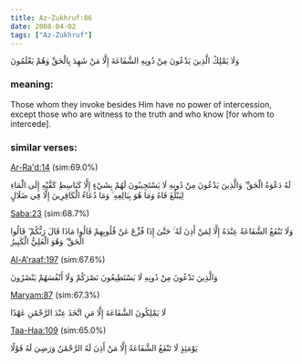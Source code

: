```yaml
---
title: Az-Zukhruf:86
date: 2008-04-02
tags: ["Az-Zukhruf"]
---
```

وَلَا يَمْلِكُ الَّذِينَ يَدْعُونَ مِنْ دُونِهِ الشَّفَاعَةَ إِلَّا مَنْ شَهِدَ بِالْحَقِّ وَهُمْ يَعْلَمُونَ
### meaning: 
Those whom they invoke besides Him have no power of intercession, except those who are witness to the truth and who know [for whom to intercede].
### similar verses: 

[Ar-Ra'd:14](/13/14) (sim:69.0%)

لَهُ دَعْوَةُ الْحَقِّ ۖ وَالَّذِينَ يَدْعُونَ مِنْ دُونِهِ لَا يَسْتَجِيبُونَ لَهُمْ بِشَيْءٍ إِلَّا كَبَاسِطِ كَفَّيْهِ إِلَى الْمَاءِ لِيَبْلُغَ فَاهُ وَمَا هُوَ بِبَالِغِهِ ۚ وَمَا دُعَاءُ الْكَافِرِينَ إِلَّا فِي ضَلَالٍ

[Saba:23](/34/23) (sim:68.7%)

وَلَا تَنْفَعُ الشَّفَاعَةُ عِنْدَهُ إِلَّا لِمَنْ أَذِنَ لَهُ ۚ حَتَّىٰ إِذَا فُزِّعَ عَنْ قُلُوبِهِمْ قَالُوا مَاذَا قَالَ رَبُّكُمْ ۖ قَالُوا الْحَقَّ ۖ وَهُوَ الْعَلِيُّ الْكَبِيرُ

[Al-A'raaf:197](/7/197) (sim:67.6%)

وَالَّذِينَ تَدْعُونَ مِنْ دُونِهِ لَا يَسْتَطِيعُونَ نَصْرَكُمْ وَلَا أَنْفُسَهُمْ يَنْصُرُونَ

[Maryam:87](/19/87) (sim:67.3%)

لَا يَمْلِكُونَ الشَّفَاعَةَ إِلَّا مَنِ اتَّخَذَ عِنْدَ الرَّحْمَٰنِ عَهْدًا

[Taa-Haa:109](/20/109) (sim:65.0%)

يَوْمَئِذٍ لَا تَنْفَعُ الشَّفَاعَةُ إِلَّا مَنْ أَذِنَ لَهُ الرَّحْمَٰنُ وَرَضِيَ لَهُ قَوْلًا
